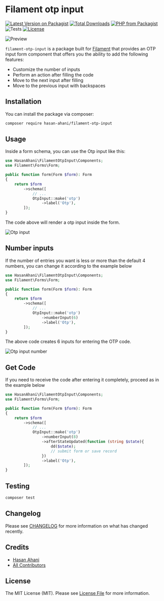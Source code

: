 # Filament otp input

[![Latest Version on Packagist](https://img.shields.io/packagist/v/hasan-ahani/filament-otp-input.svg?style=flat-square)](https://packagist.org/packages/hasan-ahani/filament-otp-input)
[![Total Downloads](https://img.shields.io/packagist/dt/hasan-ahani/filament-otp-input.svg?style=flat-square)](https://packagist.org/packages/hasan-ahani/filament-otp-input)
[![PHP from Packagist](https://img.shields.io/packagist/php-v/hasan-ahani/filament-otp-input?style=flat-square)](https://packagist.org/packages/hasan-ahani/filament-otp-input)
![Tests](https://github.com/hasan-ahani/filament-otp-input/workflows/Tests/badge.svg?style=flat-square)
[![License](https://img.shields.io/github/license/hasan-ahani/filament-otp-input?style=flat-square)](https://github.com/hasan-ahani/filament-otp-input/blob/main/LICENSE.md)

![Preview](https://raw.githubusercontent.com/hasan-ahani/filament-otp-input/master/docs/thumbnail.jpg)


`filament-otp-input` is a package built for [Filament](https://filamentphp.com) that provides an OTP input form component that offers you the ability to add the following
features:

-   Customize the number of inputs
-   Perform an action after filling the code
-   Move to the next input after filling
-   Move to the previous input with backspaces



## Installation

You can install the package via composer:

```bash
composer require hasan-ahani/filament-otp-input
```

## Usage
Inside a form schema, you can use the Otp input like this:
```php
use HasanAhani\FilamentOtpInput\Components;
use Filament\Forms\Form;

public function form(Form $form): Form
{
    return $form
        ->schema([
            // ...
            OtpInput::make('otp')
                ->label('Otp'),
        ]);
}
```
The code above will render a otp input inside the form.

 ![Otp input](https://raw.githubusercontent.com/hasan-ahani/filament-otp-input/master/docs/otp.png)

## Number inputs
If the number of entries you want is less or more than the default 4 numbers, you can change it according to the example below
```php
use HasanAhani\FilamentOtpInput\Components;
use Filament\Forms\Form;

public function form(Form $form): Form
{
    return $form
        ->schema([
            // ...
            OtpInput::make('otp')
                ->numberInput(6)
                ->label('Otp'),
        ]);
}
```
The above code creates 6 inputs for entering the OTP code.

![Otp input number](https://raw.githubusercontent.com/hasan-ahani/filament-otp-input/master/docs/otp-number.png)

## Get Code
If you need to receive the code after entering it completely, proceed as in the example below
```php
use HasanAhani\FilamentOtpInput\Components;
use Filament\Forms\Form;

public function form(Form $form): Form
{
    return $form
        ->schema([
            // ...
            OtpInput::make('otp')
                ->numberInput(8)
                ->afterStateUpdated(function (string $state){
                    dd($state);
                    // submit form or save record
                })
                ->label('Otp'),
        ]);
}
```

## Testing

```bash
composer test
```

## Changelog

Please see [CHANGELOG](https://github.com/hasan-ahani/filament-otp-input/blob/master/CHANGELOG.md) for more information on what has changed recently.

## Credits

- [Hasan Ahani](https://github.com/hasan-ahani)
- [All Contributors](https://github.com/hasan-ahani/filament-otp-input/graphs/contributors)

## License

The MIT License (MIT). Please see [License File](https://github.com/hasan-ahani/blob/master/LICENSE.md) for more information.
